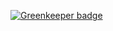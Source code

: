 

[![Greenkeeper badge](https://badges.greenkeeper.io/abdulhannanali/fake-mock-datasets.svg)](https://greenkeeper.io/)